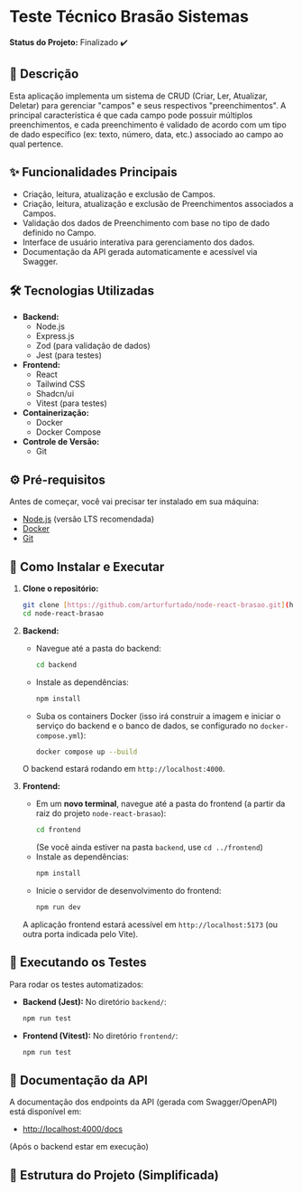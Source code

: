 # Teste Técnico Brasão Sistemas

**Status do Projeto:** Finalizado ✔️

## 📝 Descrição

Esta aplicação implementa um sistema de CRUD (Criar, Ler, Atualizar, Deletar) para gerenciar "campos" e seus respectivos "preenchimentos". A principal característica é que cada campo pode possuir múltiplos preenchimentos, e cada preenchimento é validado de acordo com um tipo de dado específico (ex: texto, número, data, etc.) associado ao campo ao qual pertence.

## ✨ Funcionalidades Principais

* Criação, leitura, atualização e exclusão de Campos.
* Criação, leitura, atualização e exclusão de Preenchimentos associados a Campos.
* Validação dos dados de Preenchimento com base no tipo de dado definido no Campo.
* Interface de usuário interativa para gerenciamento dos dados.
* Documentação da API gerada automaticamente e acessível via Swagger.

## 🛠️ Tecnologias Utilizadas

* **Backend:**
    * Node.js
    * Express.js
    * Zod (para validação de dados)
    * Jest (para testes)
* **Frontend:**
    * React
    * Tailwind CSS
    * Shadcn/ui
    * Vitest (para testes)
* **Containerização:**
    * Docker
    * Docker Compose
* **Controle de Versão:**
    * Git

## ⚙️ Pré-requisitos

Antes de começar, você vai precisar ter instalado em sua máquina:

* [Node.js](https://nodejs.org/en/) (versão LTS recomendada)
* [Docker](https://www.docker.com/get-started)
* [Git](https://git-scm.com/)

## 🚀 Como Instalar e Executar

1.  **Clone o repositório:**
    ```bash
    git clone [https://github.com/arturfurtado/node-react-brasao.git](https://github.com/arturfurtado/node-react-brasao.git)
    cd node-react-brasao
    ```

2.  **Backend:**
    * Navegue até a pasta do backend:
        ```bash
        cd backend
        ```
    * Instale as dependências:
        ```bash
        npm install
        ```
    * Suba os containers Docker (isso irá construir a imagem e iniciar o serviço do backend e o banco de dados, se configurado no `docker-compose.yml`):
        ```bash
        docker compose up --build
        ```
    O backend estará rodando em `http://localhost:4000`.

3.  **Frontend:**
    * Em um **novo terminal**, navegue até a pasta do frontend (a partir da raiz do projeto `node-react-brasao`):
        ```bash
        cd frontend 
        ```
        (Se você ainda estiver na pasta `backend`, use `cd ../frontend`)
    * Instale as dependências:
        ```bash
        npm install
        ```
    * Inicie o servidor de desenvolvimento do frontend:
        ```bash
        npm run dev
        ```
    A aplicação frontend estará acessível em `http://localhost:5173` (ou outra porta indicada pelo Vite).

## 🧪 Executando os Testes

Para rodar os testes automatizados:

* **Backend (Jest):**
    No diretório `backend/`:
    ```bash
    npm run test
    ```

* **Frontend (Vitest):**
    No diretório `frontend/`:
    ```bash
    npm run test
    ```

## 📄 Documentação da API

A documentação dos endpoints da API (gerada com Swagger/OpenAPI) está disponível em:

* [http://localhost:4000/docs](http://localhost:4000/docs)

(Após o backend estar em execução)

## 📁 Estrutura do Projeto (Simplificada)